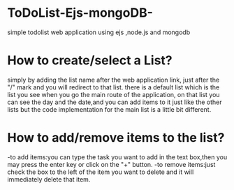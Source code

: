 # ToDoList-Ejs-mongoDB-
simple todolist web application using ejs ,node.js and mongodb


# How to create/select a List?
simply by adding the list name after the web application link, just after the "/" mark and you will redirect to that list.
there is a default list which is the list you see when you go the main route of the application, on that list you can see the day and the date,and you can add items to it just like the other lists but the code implementation for the main list is a little bit different.

# How to add/remove items to the list?
 -to add items:you can type the task you want to add in the text box,then you may press the enter key or click on the "+" button.
 -to remove items:just check the box to the left of the item you want to delete and it will immediately delete that item.
